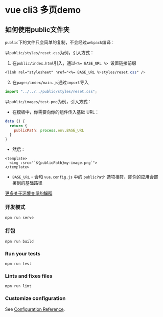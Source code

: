 # vue cli3 多页demo


## 如何使用public文件夹

`public`下的文件只会简单的复制，不会经过`webpack`编译：

以`public/styles/reset.css`为例，引入方式：

1. 在`public/index.html`引入，通过`<%= BASE_URL %> `设置链接前缀
```css
<link rel="stylesheet" href="<%= BASE_URL %>styles/reset.css" />
```
2. 在`pages/index/main.js`通过`import`导入
```js
import "../../../public/styles/reset.css";
```


以`public/images/test.png`为例，引入方式：
- 在模板中，你需要向你的组件传入基础 URL：
```js
data () {
  return {
    publicPath: process.env.BASE_URL
  }
}
```
- 然后：
```
<template>
  <img :src="`${publicPath}my-image.png`">
</template>
```

- `BASE_URL` - 会和 `vue.config.js` 中的 `publicPath` 选项相符，即你的应用会部署到的基础路径

[更多关于环境变量的解释](https://cli.vuejs.org/zh/guide/mode-and-env.html#%E5%9C%A8%E5%AE%A2%E6%88%B7%E7%AB%AF%E4%BE%A7%E4%BB%A3%E7%A0%81%E4%B8%AD%E4%BD%BF%E7%94%A8%E7%8E%AF%E5%A2%83%E5%8F%98%E9%87%8F)

### 开发模式
```
npm run serve
```
### 打包
```
npm run build
```
### Run your tests
```
npm run test
```
### Lints and fixes files
```
npm run lint
```
### Customize configuration
See [Configuration Reference](https://cli.vuejs.org/config/).
